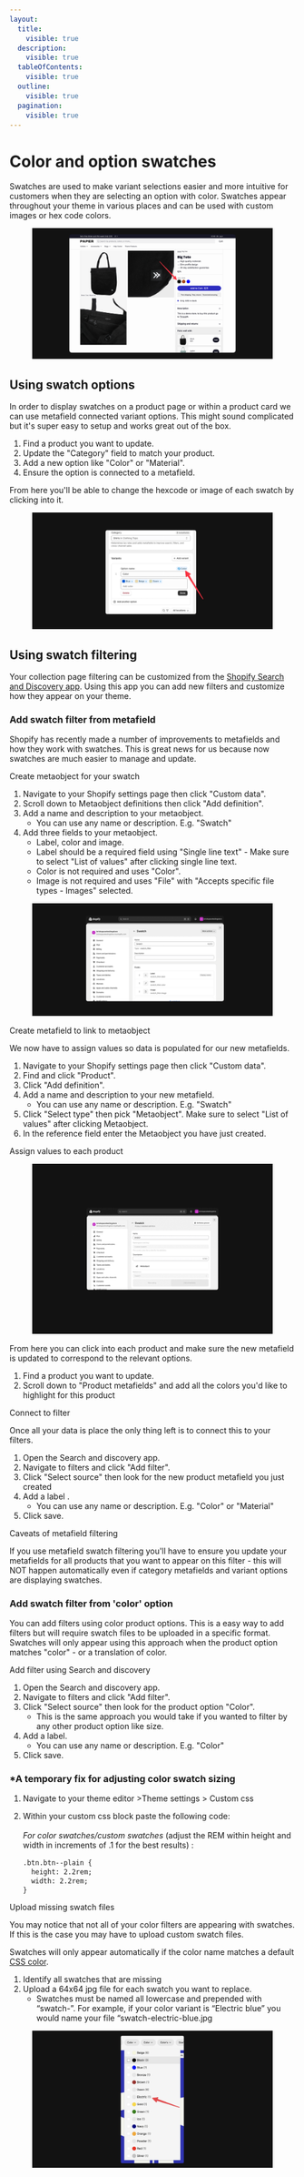 ```yaml
---
layout:
  title:
    visible: true
  description:
    visible: true
  tableOfContents:
    visible: true
  outline:
    visible: true
  pagination:
    visible: true
---
```


# Color and option swatches

Swatches are used to make variant selections easier and more intuitive for customers when they are selecting an option with color. Swatches appear throughout your theme in various places and can be used with custom images or hex code colors.

<figure><img src="../../.gitbook/assets/CleanShot 2024-09-30 at 14.20.54@2x (1).png" alt=""><figcaption></figcaption></figure>

## Using swatch options <a href="#h_d144139bc1" id="h_d144139bc1"></a>

In order to display swatches on a product page or within a product card we can use metafield connected variant options. This might sound complicated but it's super easy to setup and works great out of the box.

1. Find a product you want to update.
2. Update the "Category" field to match your product.
3. Add a new option like "Color" or "Material".
4. Ensure the option is connected to a metafield.

From here you'll be able to change the hexcode or image of each swatch by clicking into it.

<figure><img src="../../.gitbook/assets/options.png" alt=""><figcaption></figcaption></figure>

## Using swatch filtering <a href="#h_e1f22d47f1" id="h_e1f22d47f1"></a>

Your collection page filtering can be customized from the [Shopify Search and Discovery app](https://apps.shopify.com/search-and-discovery). Using this app you can add new filters and customize how they appear on your theme.

### Add swatch filter from metafield <a href="#h_4f300afd17" id="h_4f300afd17"></a>

Shopify has recently made a number of improvements to metafields and how they work with swatches. This is great news for us because now swatches are much easier to manage and update.

Create metaobject for your swatch

1. Navigate to your Shopify settings page then click "Custom data".
2. Scroll down to Metaobject definitions then click "Add definition".
3. Add a name and description to your metaobject.
   * You can use any name or description. E.g. "Swatch"
4. Add three fields to your metaobject.
   * Label, color and image.
   * Label should be a required field using "Single line text" - Make sure to select "List of values" after clicking single line text.
   * Color is not required and uses "Color".
   * Image is not required and uses "File" with "Accepts specific file types - Images" selected.

<figure><img src="../../.gitbook/assets/swatch.png" alt=""><figcaption></figcaption></figure>





Create metafield to link to metaobject

We now have to assign values so data is populated for our new metafields.

1. Navigate to your Shopify settings page then click "Custom data".
2. Find and click "Product".
3. Click "Add definition".
4. Add a name and description to your new metafield.
   * You can use any name or description. E.g. "Swatch"
5. Click "Select type" then pick "Metaobject". Make sure to select "List of values" after clicking Metaobject.
6. In the reference field enter the Metaobject you have just created.

Assign values to each product

<figure><img src="../../.gitbook/assets/meta.png" alt=""><figcaption></figcaption></figure>

From here you can click into each product and make sure the new metafield is updated to correspond to the relevant options.

1. Find a product you want to update.
2. Scroll down to "Product metafields" and add all the colors you'd like to highlight for this product

Connect to filter

Once all your data is place the only thing left is to connect this to your filters.

1. Open the Search and discovery app.
2. Navigate to filters and click "Add filter".
3. Click "Select source" then look for the new product metafield you just created
4. Add a label .
   * You can use any name or description. E.g. "Color" or "Material"
5. Click save.

Caveats of metafield filtering

If you use metafield swatch filtering you'll have to ensure you update your metafields for all products that you want to appear on this filter - this will NOT happen automatically even if category metafields and variant options are displaying swatches.

### Add swatch filter from 'color' option <a href="#h_c284ce1b06" id="h_c284ce1b06"></a>

You can add filters using color product options. This is a easy way to add filters but will require swatch files to be uploaded in a specific format. Swatches will only appear using this approach when the product option matches "color" - or a translation of color.

Add filter using Search and discovery

1. Open the Search and discovery app.
2. Navigate to filters and click "Add filter".
3. Click "Select source" then look for the product option "Color".
   * This is the same approach you would take if you wanted to filter by any other product option like size.
4. Add a label.
   * You can use any name or description. E.g. "Color"
5. Click save.

### &#x20;\*A temporary fix for adjusting color swatch sizing <a href="#h_9af1582f1b" id="h_9af1582f1b"></a>

1. Navigate to your theme editor >Theme settings > Custom css
2.  Within your custom css block paste the following code:\
    ​\
    &#x200B;_&#x46;or color swatches/custom swatches_ (adjust the REM within height and width in increments of .1 for the best results) :

    ```
    .btn.btn--plain {
      height: 2.2rem;
      width: 2.2rem;
    }
    ```

Upload missing swatch files

You may notice that not all of your color filters are appearing with swatches. If this is the case you may have to upload custom swatch files.

Swatches will only appear automatically if the color name matches a default [CSS color](https://help.brickspacelab.com/en/articles/9939903-paper-using-color-and-option-swatches).

1. Identify all swatches that are missing
2. Upload a 64x64 jpg file for each swatch you want to replace.
   * Swatches must be named all lowercase and prepended with “swatch-”. For example, if your color variant is “Electric blue” you would name your file “swatch-electric-blue.jpg

<figure><img src="../../.gitbook/assets/swatches filter.png" alt=""><figcaption></figcaption></figure>
